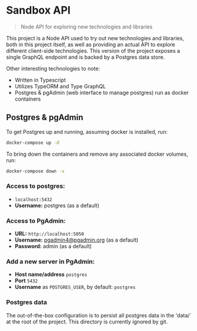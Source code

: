 # Sandbox API

> Node API for exploring new technologies and libraries

This project is a Node API used to try out new technologies and libraries, both in this project itself, as well as providing an actual API to explore different client-side technologies. This version of the project exposes a single GraphQL endpoint and is backed by a Postgres data store.

Other interesting technologies to note:

-   Written in Typescript
-   Utilizes TypeORM and Type GraphQL
-   Postgres & pgAdmin (web interface to manage postgres) run as docker containers

## Postgres & pgAdmin

To get Postgres up and running, assuming docker is installed, run:

```bash
docker-compose up -d
```

To bring down the containers and remove any associated docker volumes, run:

```bash
docker-compose down -v
```

### Access to postgres:

-   `localhost:5432`
-   **Username:** postgres (as a default)

### Access to PgAdmin:

-   **URL:** `http://localhost:5050`
-   **Username:** pgadmin4@pgadmin.org (as a default)
-   **Password:** admin (as a default)

### Add a new server in PgAdmin:

-   **Host name/address** `postgres`
-   **Port** `5432`
-   **Username** as `POSTGRES_USER`, by default: `postgres`

### Postgres data

The out-of-the-box configuration is to persist all postgres data in the 'data/` at the root of the project. This directory is currently ignored by git.
